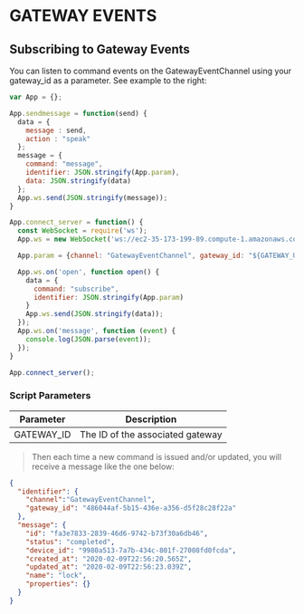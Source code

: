 # GATEWAY EVENTS

## Subscribing to Gateway Events

You can listen to command events on the GatewayEventChannel using your gateway_id as a parameter. See example to the right:

```javascript
var App = {};

App.sendmessage = function(send) {
  data = {
    message : send,
    action : "speak"
  };
  message = {
    command: "message",
    identifier: JSON.stringify(App.param),
    data: JSON.stringify(data)
  };
  App.ws.send(JSON.stringify(message));
}

App.connect_server = function() {
  const WebSocket = require('ws');
  App.ws = new WebSocket('ws://ec2-35-173-199-89.compute-1.amazonaws.com:8080/cable', ["actioncable-v1-json", "actioncable-unsupported"]);

  App.param = {channel: "GatewayEventChannel", gateway_id: "${GATEWAY_UUID}"};

  App.ws.on('open', function open() {
    data = {
      command: "subscribe",
      identifier: JSON.stringify(App.param)
    }
    App.ws.send(JSON.stringify(data));
  });
  App.ws.on('message', function (event) {
    console.log(JSON.parse(event));
  });
}

App.connect_server();
```

### Script Parameters

Parameter | Description
--------- | -----------
GATEWAY_ID | The ID of the associated gateway

> Then each time a new command is issued and/or updated, you will receive a message like the one below:

```json
{
  "identifier": {
    "channel":"GatewayEventChannel",
    "gateway_id": "486044af-5b15-436e-a356-d5f28c28f22a"
  },
  "message": {
    "id": "fa3e7833-2839-46d6-9742-b73f30a6db46",
    "status": "completed",
    "device_id": "9980a513-7a7b-434c-801f-27008fd0fcda",
    "created_at": "2020-02-09T22:56:20.565Z",
    "updated_at": "2020-02-09T22:56:23.039Z",
    "name": "lock",
    "properties": {}
  }
}
```
